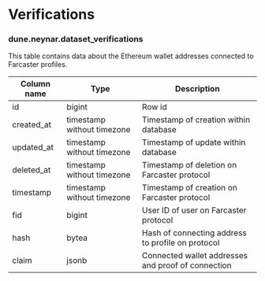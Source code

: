 # Verifications

### **dune.neynar.dataset_verifications**

This table contains data about the Ethereum wallet addresses connected to Farcaster profiles.

| **Column name**       | **Type**                           | **Description**                                                          |
|-----------------------|------------------------------------|--------------------------------------------------------------------------|
| id                    | bigint                             | Row id                                                                   |
| created\_at            | timestamp without timezone         | Timestamp of creation within database                                     |
| updated\_at            | timestamp without timezone         | Timestamp of update within database                                       |
| deleted\_at            | timestamp without timezone         | Timestamp of deletion on Farcaster protocol                               |
| timestamp              | timestamp without timezone         | Timestamp of creation on Farcaster protocol                               |
| fid                    | bigint                             | User ID of user on Farcaster protocol                                     |
| hash                   | bytea                              | Hash of connecting address to profile on protocol                         |
| claim                  | jsonb                              | Connected wallet addresses and proof of connection                        |

